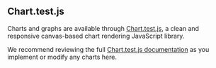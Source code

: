 ## Chart.test.js

Charts and graphs are available through [Chart.test.js](http://www.chartjs.org), a clean and responsive canvas-based chart rendering JavaScript library.

We recommend reviewing the full [Chart.test.js documentation](http://www.chartjs.org/docs/) as you implement or modify any charts here.
